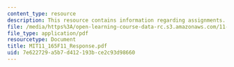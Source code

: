 ```yaml
---
content_type: resource
description: This resource contains information regarding assignments.
file: /media/https%3A/open-learning-course-data-rc.s3.amazonaws.com/11-165-infrastructure-and-energy-technology-challenges-fall-2011/7e622729a5b7d412193bce2c93d98660_MIT11_165F11_Response.pdf
file_type: application/pdf
resourcetype: Document
title: MIT11_165F11_Response.pdf
uid: 7e622729-a5b7-d412-193b-ce2c93d98660
---
```

